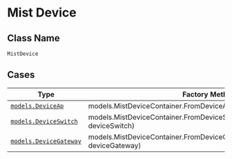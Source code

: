 
# Mist Device

## Class Name

`MistDevice`

## Cases

| Type | Factory Method |
|  --- | --- |
| [`models.DeviceAp`](../../../doc/models/device-ap.md) | models.MistDeviceContainer.FromDeviceAp(models.DeviceAp deviceAp) |
| [`models.DeviceSwitch`](../../../doc/models/device-switch.md) | models.MistDeviceContainer.FromDeviceSwitch(models.DeviceSwitch deviceSwitch) |
| [`models.DeviceGateway`](../../../doc/models/device-gateway.md) | models.MistDeviceContainer.FromDeviceGateway(models.DeviceGateway deviceGateway) |

